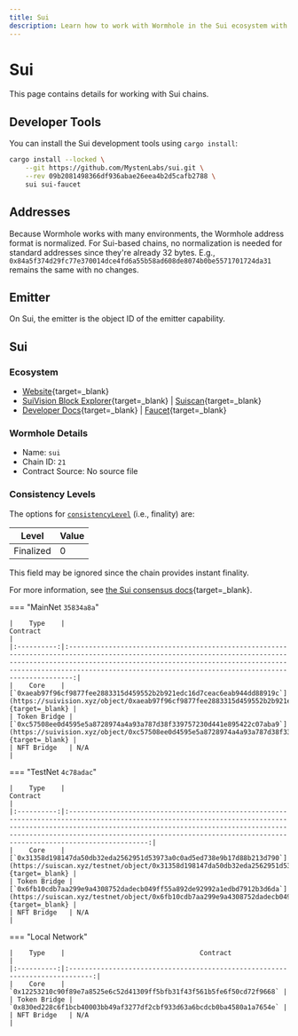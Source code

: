 ```yaml
---
title: Sui
description: Learn how to work with Wormhole in the Sui ecosystem with dev tools, address formats, emitter details, and contract info for MainNet, TestNet, and local networks.
---
```


# Sui

This page contains details for working with Sui chains.

## Developer Tools

You can install the Sui development tools using `cargo install`:

```sh
cargo install --locked \
    --git https://github.com/MystenLabs/sui.git \
    --rev 09b2081498366df936abae26eea4b2d5cafb2788 \
    sui sui-faucet
```

## Addresses

Because Wormhole works with many environments, the Wormhole address format is normalized. For Sui-based chains, no normalization is needed for standard addresses since they're already 32 bytes. E.g., `0x84a5f374d29fc77e370014dce4fd6a55b58ad608de8074b0be5571701724da31` remains the same with no changes.

## Emitter 

On Sui, the emitter is the object ID of the emitter capability.

## Sui

### Ecosystem

- [Website](https://sui.io/){target=_blank}
- [SuiVision Block Explorer](https://suivision.xyz/){target=_blank} | [Suiscan](https://suiscan.xyz/){target=_blank}
- [Developer Docs](https://docs.sui.io/){target=_blank} | [Faucet](https://docs.sui.io/build/faucet){target=_blank}

### Wormhole Details

- Name: `sui`
- Chain ID: `21`
- Contract Source: No source file

### Consistency Levels

The options for [`consistencyLevel`](/build/reference/consistency-levels/) (i.e., finality) are:

|Level|Value|
|-----|-----|
|Finalized|0|

This field may be ignored since the chain provides instant finality.

For more information, see [the Sui consensus docs](https://docs.sui.io/concepts/sui-architecture/consensus){target=_blank}.

=== "MainNet `35834a8a`"

    |    Type    |                                                                                                                                         Contract                                                                                                                                         |
    |:----------:|:-----------------------------------------------------------------------------------------------------------------------------------------------------------------------------------------------------------------------------------------------------------------------------------------:|
    |    Core    | [`0xaeab97f96cf9877fee2883315d459552b2b921edc16d7ceac6eab944dd88919c`](https://suivision.xyz/object/0xaeab97f96cf9877fee2883315d459552b2b921edc16d7ceac6eab944dd88919c){target=_blank} |
    | Token Bridge | [`0xc57508ee0d4595e5a8728974a4a93a787d38f339757230d441e895422c07aba9`](https://suivision.xyz/object/0xc57508ee0d4595e5a8728974a4a93a787d38f339757230d441e895422c07aba9){target=_blank} |
    | NFT Bridge   | N/A                                                                                                                                                              |

=== "TestNet `4c78adac`"

    |    Type    |                                                                                                                                                   Contract                                                                                                                                                   |
    |:----------:|:------------------------------------------------------------------------------------------------------------------------------------------------------------------------------------------------------------------------------------------------------------------------------------------------------------:|
    |    Core    | [`0x31358d198147da50db32eda2562951d53973a0c0ad5ed738e9b17d88b213d790`](https://suiscan.xyz/testnet/object/0x31358d198147da50db32eda2562951d53973a0c0ad5ed738e9b17d88b213d790){target=_blank} |
    | Token Bridge | [`0x6fb10cdb7aa299e9a4308752dadecb049ff55a892de92992a1edbd7912b3d6da`](https://suiscan.xyz/testnet/object/0x6fb10cdb7aa299e9a4308752dadecb049ff55a892de92992a1edbd7912b3d6da){target=_blank} |
    | NFT Bridge   | N/A                                                                                                                                                                                  |

=== "Local Network"

    |    Type    |                                  Contract                                   |
    |:----------:|:----------------------------------------------------------------------------:|
    |    Core    | `0x12253210c90f89e7a8525e6c52d41309ff5bfb31f43f561b5fe6f50cd72f9668` |
    | Token Bridge | `0x830ed228c6f1bcb40003bb49af3277df2cbf933d63a6bcdcb0ba4580a1a7654e` |
    | NFT Bridge   | N/A                                                                      |